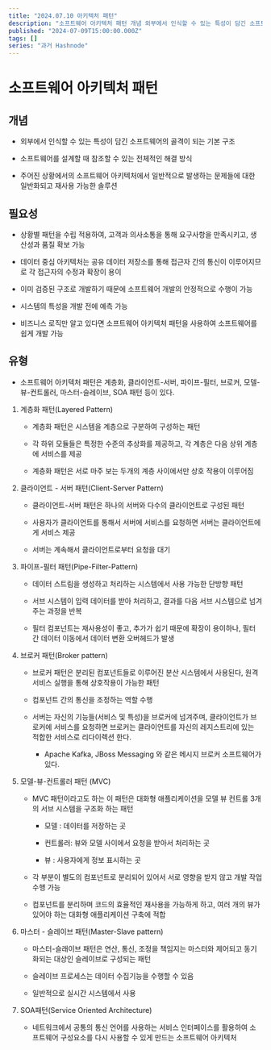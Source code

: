```yaml
---
title: "2024.07.10 아키텍처 패턴"
description: "소프트웨어 아키텍처 패턴 개념 외부에서 인식할 수 있는 특성이 담긴 소프트웨어의 골격이 되는 기본 구조 소프트웨어를 설계할 때 참조할 수 있는 전체적인 해결 방식 주어진 상황에서의 소프트웨어 아키텍처에서 일반적으로 발생하는 문제들에 대한 일반화되고 재사용 가능한 솔루션 필요성 상황별 패턴을 수립 적용하여, 고객과 의사소통을 통해 요구사항을 만족시키고, 생산성과 품질 확보 가능 데이터 중심 아키텍처는 공유 데이터 저장소를 통해 접근자..."
published: "2024-07-09T15:00:00.000Z"
tags: []
series: "과거 Hashnode"
---
```


# 소프트웨어 아키텍처 패턴

## 개념

* 외부에서 인식할 수 있는 특성이 담긴 소프트웨어의 골격이 되는 기본 구조
    
* 소프트웨어를 설계할 때 참조할 수 있는 전체적인 해결 방식
    
* 주어진 상황에서의 소프트웨어 아키텍처에서 일반적으로 발생하는 문제들에 대한 일반화되고 재사용 가능한 솔루션
    

## 필요성

* 상황별 패턴을 수립 적용하여, 고객과 의사소통을 통해 요구사항을 만족시키고, 생산성과 품질 확보 가능
    
* 데이터 중심 아키텍처는 공유 데이터 저장소를 통해 접근자 간의 통신이 이루어지므로 각 접근자의 수정과 확장이 용이
    
* 이미 검증된 구조로 개발하기 때문에 소프트웨어 개발의 안정적으로 수행이 가능
    
* 시스템의 특성을 개발 전에 예측 가능
    
* 비즈니스 로직만 알고 있다면 소프트웨어 아키텍처 패턴을 사용하여 소프트웨어를 쉽게 개발 가능
    

## 유형

* 소프트웨어 아키텍처 패턴은 계층화, 클라이언트-서버, 파이프-필터, 브로커, 모델-뷰-컨트롤러, 마스터-슬레이브, SOA 패턴 등이 있다.
    

1. 계층화 패턴(Layered Pattern)
    
    * 계층화 패턴은 시스템을 계층으로 구분하여 구성하는 패턴
        
    * 각 하위 모듈들은 특정한 수준의 추상화를 제공하고, 각 계층은 다음 상위 계층에 서비스를 제공
        
    * 계층화 패턴은 서로 마주 보는 두개의 계층 사이에서만 상호 작용이 이루어짐
        
2. 클라이언트 - 서버 패턴(Client-Server Pattern)
    
    * 클라이언트-서버 패턴은 하나의 서버와 다수의 클라이언트로 구성된 패턴
        
    * 사용자가 클라이언트를 통해서 서버에 서비스를 요청하면 서버는 클라이언트에게 서비스 제공
        
    * 서버는 계속해서 클라이언트로부터 요청을 대기
        
3. 파이프-필터 패턴(Pipe-Filter-Pattern)
    
    * 데이터 스트림을 생성하고 처리하는 시스템에서 사용 가능한 단방향 패턴
        
    * 서브 시스템이 입력 데이터를 받아 처리하고, 결과를 다음 서브 시스템으로 넘겨주는 과정을 반복
        
    * 필터 컴포넌트는 재사용성이 좋고, 추가가 쉽기 때문에 확장이 용이하나, 필터 간 데이터 이동에서 데이터 변환 오버헤드가 발생
        
4. 브로커 패턴(Broker pattern)
    
    * 브로커 패턴은 분리된 컴포넌트들로 이루어진 분산 시스템에서 사용된다, 원격 서비스 실행을 통해 상호작용이 가능한 패턴
        
    * 컴포넌트 간의 통신을 조정하는 역할 수행
        
    * 서버는 자신의 기능들(서비스 및 특성)을 브로커에 넘겨주며, 클라이언트가 브로커에 서비스를 요청하면 브로커는 클라이언트를 자신의 레지스트리에 있는 적합한 서비스로 리다이렉션 한다.
        
        * Apache Kafka, JBoss Messaging 와 같은 메시지 브로커 소프트웨어가 있다.
            
5. 모델-뷰-컨트롤러 패턴 (MVC)
    
    * MVC 패턴이라고도 하는 이 패턴은 대화형 애플리케이션을 모델 뷰 컨트롤 3개의 서브 시스템을 구조화 하는 패턴
        
        * 모델 : 데이터를 저장하는 곳
            
        * 컨트롤러: 뷰와 모델 사이에서 요청을 받아서 처리하는 곳
            
        * 뷰 : 사용자에게 정보 표시하는 곳
            
    * 각 부분이 별도의 컴포넌트로 분리되어 있어서 서로 영향을 받지 않고 개발 작업 수행 가능
        
    * 컴포넌트를 분리하며 코드의 효율적인 재사용을 가능하게 하고, 여러 개의 뷰가 있어야 하는 대화형 애플리케이션 구축에 적합
        
6. 마스터 - 슬레이브 패턴(Master-Slave pattern)
    
    * 마스터-슬래이브 패턴은 연산, 통신, 조정을 책임지는 마스터와 제어되고 동기화되는 대상인 슬레이브로 구성되는 패턴
        
    * 슬레이브 프로세스는 데이터 수집기능을 수행할 수 있음
        
    * 일반적으로 실시간 시스템에서 사용
        
7. SOA패턴(Service Oriented Architecture)
    
    * 네트워크에서 공통의 통신 언어를 사용하는 서비스 인터페이스를 활용하여 소프트웨어 구성요소를 다시 사용할 수 있게 만드는 소프트웨어 아키텍처